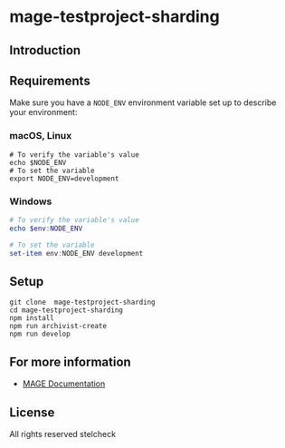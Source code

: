 # mage-testproject-sharding

## Introduction



## Requirements

Make sure you have a `NODE_ENV` environment variable set up to describe your environment:

### macOS, Linux

```shell
# To verify the variable's value
echo $NODE_ENV
# To set the variable
export NODE_ENV=development
```

### Windows

```powershell
# To verify the variable's value
echo $env:NODE_ENV

# To set the variable
set-item env:NODE_ENV development
```

## Setup

```shell
git clone  mage-testproject-sharding
cd mage-testproject-sharding
npm install
npm run archivist-create
npm run develop
```

## For more information

  * [MAGE Documentation](https://mage.github.io/mage/docs)

## License

All rights reserved stelcheck
